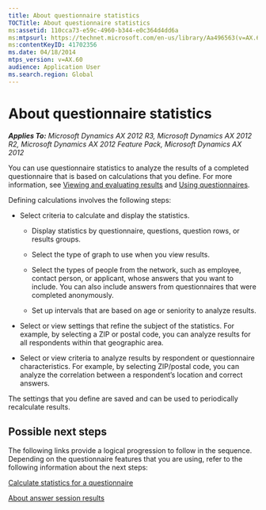 ```yaml
---
title: About questionnaire statistics
TOCTitle: About questionnaire statistics
ms:assetid: 110cca73-e59c-4960-b344-e0c364d4dd6a
ms:mtpsurl: https://technet.microsoft.com/en-us/library/Aa496563(v=AX.60)
ms:contentKeyID: 41702356
ms.date: 04/18/2014
mtps_version: v=AX.60
audience: Application User
ms.search.region: Global
---
```


# About questionnaire statistics 


_**Applies To:** Microsoft Dynamics AX 2012 R3, Microsoft Dynamics AX 2012 R2, Microsoft Dynamics AX 2012 Feature Pack, Microsoft Dynamics AX 2012_

You can use questionnaire statistics to analyze the results of a completed questionnaire that is based on calculations that you define. For more information, see [Viewing and evaluating results](viewing-and-evaluating-results.md) and [Using questionnaires](using-questionnaires.md).

Defining calculations involves the following steps:

  - Select criteria to calculate and display the statistics.
    
      - Display statistics by questionnaire, questions, question rows, or results groups.
    
      - Select the type of graph to use when you view results.
    
      - Select the types of people from the network, such as employee, contact person, or applicant, whose answers that you want to include. You can also include answers from questionnaires that were completed anonymously.
    
      - Set up intervals that are based on age or seniority to analyze results.

  - Select or view settings that refine the subject of the statistics. For example, by selecting a ZIP or postal code, you can analyze results for all respondents within that geographic area.

  - Select or view criteria to analyze results by respondent or questionnaire characteristics. For example, by selecting ZIP/postal code, you can analyze the correlation between a respondent’s location and correct answers.

The settings that you define are saved and can be used to periodically recalculate results.

## Possible next steps

The following links provide a logical progression to follow in the sequence. Depending on the questionnaire features that you are using, refer to the following information about the next steps:

[Calculate statistics for a questionnaire](calculate-statistics-for-a-questionnaire.md)

[About answer session results](about-answer-session-results.md)

  


